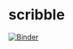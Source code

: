 # scribble
[![Binder](https://mybinder.org/badge_logo.svg)](https://mybinder.org/v2/gh/tschm/scribble/master?filepath=work)